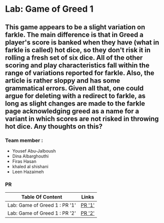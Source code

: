 # Lab: Game of Greed 1

## This game appears to be a slight variation on farkle. The main difference is that in Greed a player's score is banked when they have (what in farkle is called) hot dice, so they don't risk it in rolling a fresh set of six dice. All of the other scoring and play characteristics fall within the range of variations reported for farkle. Also, the article is rather sloppy and has some grammatical errors. Given all that, one could argue for deleting with a redirect to farkle, as long as slight changes are made to the farkle page acknowledging greed as a name for a variant in which scores are not risked in throwing hot dice. Any thoughts on this? 

### Team member :

* Yousef Abu-Jalboush
* Dina Albarghouthi
* Firas Hasan
* khaled al shishani
* Leen Hazaimeh

### PR

| Table Of Content                               | Links                                       |
| ---------------------------------------------- | ------------------------------------------- |
|  Lab: Game of Greed 1 : PR '1'                 | [PR '1'](https://github.com/game-of-greed1/game-of-greed/pull/4)|
|  Lab: Game of Greed 1 : PR '2'                 | [PR '2'](https://github.com/game-of-greed1/game-of-greed/pull/6)|
